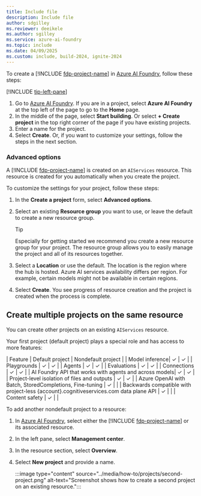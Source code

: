 ```yaml
---
title: Include file
description: Include file
author: sdgilley
ms.reviewer: deeikele
ms.author: sgilley
ms.service: azure-ai-foundry
ms.topic: include
ms.date: 04/09/2025
ms.custom: include, build-2024, ignite-2024
---
```


To create a [!INCLUDE [fdp-project-name](fdp-project-name.md)] in [Azure AI Foundry](https://ai.azure.com), follow these steps:

[!INCLUDE [tip-left-pane](../includes/tip-left-pane.md)]

1. Go to [Azure AI Foundry](https://ai.azure.com). If you are in a project, select **Azure AI Foundry** at the top left of the page to go to the **Home** page.
1. In the middle of the page, select **Start building**. Or select **+ Create project** in the top right corner of the page if you have existing projects.
1. Enter a name for the project.
1. Select **Create**. Or, if you want to customize your settings, follow the steps in the next section.

### Advanced options

A [!INCLUDE [fdp-project-name](fdp-project-name.md)] is created on an `AIServices` resource. This resource is created for you automatically when you create the project. 

To customize the settings for your project, follow these steps:

1. In the **Create a project** form, select **Advanced options**.

1. Select an existing **Resource group** you want to use, or leave the default to create a new resource group.

    > [!TIP]
    > Especially for getting started we recommend you create a new resource group for your project. The resource group allows you to easily manage the project and all of its resources together. 

1. Select a **Location** or use the default. The location is the region where the hub is hosted. Azure AI services availability differs per region. For example, certain models might not be available in certain regions.

1. Select **Create**. You see progress of resource creation and the project is created when the process is complete.

## Create multiple projects on the same resource

You can create other projects on an existing `AIServices` resource.

Your first project (default project) plays a special role and has access to more features:

| Feature | Default project	| Nondefault project |
| Model inference| 	✓	| ✓ |
| Playgrounds	| ✓ | 	✓ |
| Agents	| ✓ | 	✓ |
| Evaluations | 	✓ | ✓ |
| Connections | 	✓	| ✓ |
| AI Foundry API that works with agents and across models| 	✓ | ✓ |
| Project-level isolation of files and outputs	| ✓	| ✓ |
| Azure OpenAI with Batch, StoredCompletions, Fine-tuning | 	✓	|  |
| Backwards compatible with project-less {account}.cognitiveservices.com data plane API	| ✓	|  |
| Content safety | 	✓	|  |

To add another nondefault project to a resource:

1. In [Azure AI Foundry](https://ai.azure.com), select either the [!INCLUDE [fdp-project-name](fdp-project-name.md)] or its associated resource.
1. In the left pane, select **Management center**.
1. In the resource section, select  **Overview**.
1. Select **New project** and provide a name.

    :::image type="content" source="../media/how-to/projects/second-project.png" alt-text="Screenshot shows how to create a second project on an existing resource.":::